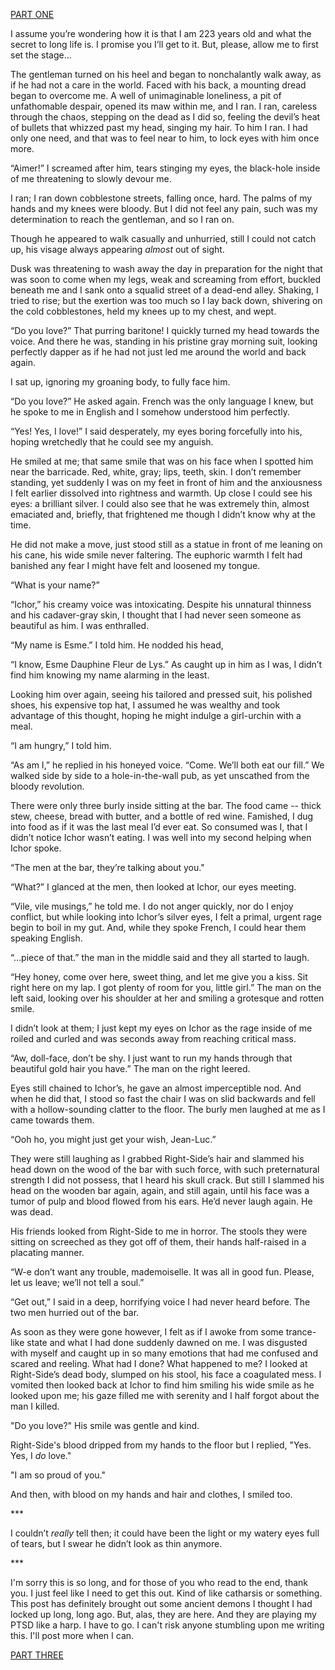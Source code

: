 [PART ONE](https://www.reddit.com/r/nosleep/comments/wk6q3w/ichor/)

I assume you’re wondering how it is that I am 223 years old and what the secret to long life is. I promise you I’ll get to it. But, please, allow me to first set the stage...

The gentleman turned on his heel and began to nonchalantly walk away, as if he had not a care in the world. Faced with his back, a mounting dread began to overcome me. A well of unimaginable loneliness, a pit of unfathomable despair, opened its maw within me, and I ran. I ran, careless through the chaos, stepping on the dead as I did so, feeling the devil’s heat of bullets that whizzed past my head, singing my hair. To him I ran. I had only one need, and that was to feel near to him, to lock eyes with him once more.

“Aimer!” I screamed after him, tears stinging my eyes, the black-hole inside of me threatening to slowly devour me.

I ran; I ran down cobblestone streets, falling once, hard. The palms of my hands and my knees were bloody. But I did not feel any pain, such was my determination to reach the gentleman, and so I ran on.

Though he appeared to walk casually and unhurried, still I could not catch up, his visage always appearing *almost* out of sight.

Dusk was threatening to wash away the day in preparation for the night that was soon to come when my legs, weak and screaming from effort, buckled beneath me and I sank onto a squalid street of a dead-end alley. Shaking, I tried to rise; but the exertion was too much so I lay back down, shivering on the cold cobblestones, held my knees up to my chest, and wept.

“Do you love?” That purring baritone! I quickly turned my head towards the voice. And there he was, standing in his pristine gray morning suit, looking perfectly dapper as if he had not just led me around the world and back again.

I sat up, ignoring my groaning body, to fully face him.

“Do you love?” He asked again. French was the only language I knew, but he spoke to me in English and I somehow understood him perfectly.

“Yes! Yes, I love!” I said desperately, my eyes boring forcefully into his, hoping wretchedly that he could see my anguish.

He smiled at me; that same smile that was on his face when I spotted him near the barricade. Red, white, gray; lips, teeth, skin. I don’t remember standing, yet suddenly I was on my feet in front of him and the anxiousness I felt earlier dissolved into rightness and warmth. Up close I could see his eyes: a brilliant silver. I could also see that he was extremely thin, almost emaciated and, briefly, that frightened me though I didn’t know why at the time.

He did not make a move, just stood still as a statue in front of me leaning on his cane, his wide smile never faltering. The euphoric warmth I felt had banished any fear I might have felt and loosened my tongue.

“What is your name?”

“Ichor,” his creamy voice was intoxicating. Despite his unnatural thinness and his cadaver-gray skin, I thought that I had never seen someone as beautiful as him. I was enthralled.

“My name is Esme.” I told him. He nodded his head,

“I know, Esme Dauphine Fleur de Lys.” As caught up in him as I was, I didn’t find him knowing my name alarming in the least.

Looking him over again, seeing his tailored and pressed suit, his polished shoes, his expensive top hat, I assumed he was wealthy and took advantage of this thought, hoping he might indulge a girl-urchin with a meal.

“I am hungry,” I told him.

“As am I,” he replied in his honeyed voice. “Come. We’ll both eat our fill.” We walked side by side to a hole-in-the-wall pub, as yet unscathed from the bloody revolution.

There were only three burly inside sitting at the bar. The food came -- thick stew, cheese, bread with butter, and a bottle of red wine. Famished, I dug into food as if it was the last meal I’d ever eat. So consumed was I, that I didn’t notice Ichor wasn’t eating. I was well into my second helping when Ichor spoke.

“The men at the bar, they’re talking about you."

“What?” I glanced at the men, then looked at Ichor, our eyes meeting.

“Vile, vile musings,” he told me. I do not anger quickly, nor do I enjoy conflict, but while looking into Ichor’s silver eyes, I felt a primal, urgent rage begin to boil in my gut. And, while they spoke French, I could hear them speaking English.

“...piece of that.” the man in the middle said and they all started to laugh.

“Hey honey, come over here, sweet thing, and let me give you a kiss. Sit right here on my lap. I got plenty of room for you, little girl.” The man on the left said, looking over his shoulder at her and smiling a grotesque and rotten smile.

I didn’t look at them; I just kept my eyes on Ichor as the rage inside of me roiled and curled and was seconds away from reaching critical mass.

“Aw, doll-face, don’t be shy. I just want to run my hands through that beautiful gold hair you have.” The man on the right leered.

Eyes still chained to Ichor’s, he gave an almost imperceptible nod. And when he did that, I stood so fast the chair I was on slid backwards and fell with a hollow-sounding clatter to the floor. The burly men laughed at me as I came towards them.

“Ooh ho, you might just get your wish, Jean-Luc.”

They were still laughing as I grabbed Right-Side’s hair and slammed his head down on the wood of the bar with such force, with such preternatural strength I did not possess, that I heard his skull crack. But still I slammed his head on the wooden bar again, again, and still again, until his face was a tumor of pulp and blood flowed from his ears. He’d never laugh again. He was dead.

His friends looked from Right-Side to me in horror. The stools they were sitting on screeched as they got off of them, their hands half-raised in a placating manner.

“W-e don’t want any trouble, mademoiselle. It was all in good fun. Please, let us leave; we’ll not tell a soul.”

“Get out,” I said in a deep, horrifying voice I had never heard before. The two men hurried out of the bar.

As soon as they were gone however, I felt as if I awoke from some trance-like state and what I had done suddenly dawned on me. I was disgusted with myself and caught up in so many emotions that had me confused and scared and reeling. What had I done? What happened to me? I looked at Right-Side’s dead body, slumped on his stool, his face a coagulated mess. I vomited then looked back at Ichor to find him smiling his wide smile as he looked upon me; his gaze filled me with serenity and I half forgot about the man I killed.

"Do you love?" His smile was gentle and kind.

Right-Side's blood dripped from my hands to the floor but I replied, "Yes. Yes, I *do* love."

"I am so proud of you."

And then, with blood on my hands and hair and clothes, I smiled too.

\*\*\*

I couldn’t *really* tell then; it could have been the light or my watery eyes full of tears, but I swear he didn’t look as thin anymore.

\*\*\*

I'm sorry this is so long, and for those of you who read to the end, thank you. I just feel like I need to get this out. Kind of like catharsis or something. This post has definitely brought out some ancient demons I thought I had locked up long, long ago. But, alas, they are here. And they are playing my PTSD like a harp. I have to go. I can't risk anyone stumbling upon me writing this. I'll post more when I can.

[PART THREE](https://www.reddit.com/r/nosleep/comments/wq7hbv/ichor_part_three/)